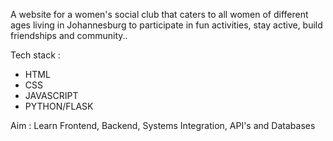 A website for a women's social club that caters to all women of different ages living in Johannesburg to participate in fun activities, stay active, build friendships and community..

Tech stack :
- HTML
- CSS
- JAVASCRIPT
- PYTHON/FLASK
  
Aim : Learn Frontend, Backend, Systems Integration, API's and Databases
